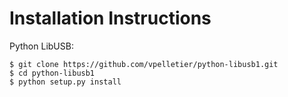 # Installation Instructions

Python LibUSB:

    $ git clone https://github.com/vpelletier/python-libusb1.git
    $ cd python-libusb1
    $ python setup.py install

